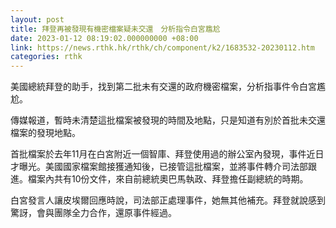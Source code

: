 ```yaml
---
layout: post
title: 拜登再被發現有機密檔案疑未交還　分析指令白宮尷尬
date: 2023-01-12 08:19:02.000000000 +08:00
link: https://news.rthk.hk/rthk/ch/component/k2/1683532-20230112.htm
categories: rthk
---
```


美國總統拜登的助手，找到第二批未有交還的政府機密檔案，分析指事件令白宮尷尬。

傳媒報道，暫時未清楚這批檔案被發現的時間及地點，只是知道有別於首批未交還檔案的發現地點。

首批檔案於去年11月在白宮附近一個智庫、拜登使用過的辦公室內發現，事件近日才曝光。美國國家檔案館接獲通知後，已接管這批檔案，並將事件轉介司法部跟進。檔案內共有10份文件，來自前總統奧巴馬執政、拜登擔任副總統的時期。

白宮發言人讓皮埃爾回應時說，司法部正處理事件，她無其他補充。拜登就說感到驚訝，會與團隊全力合作，還原事件經過。
